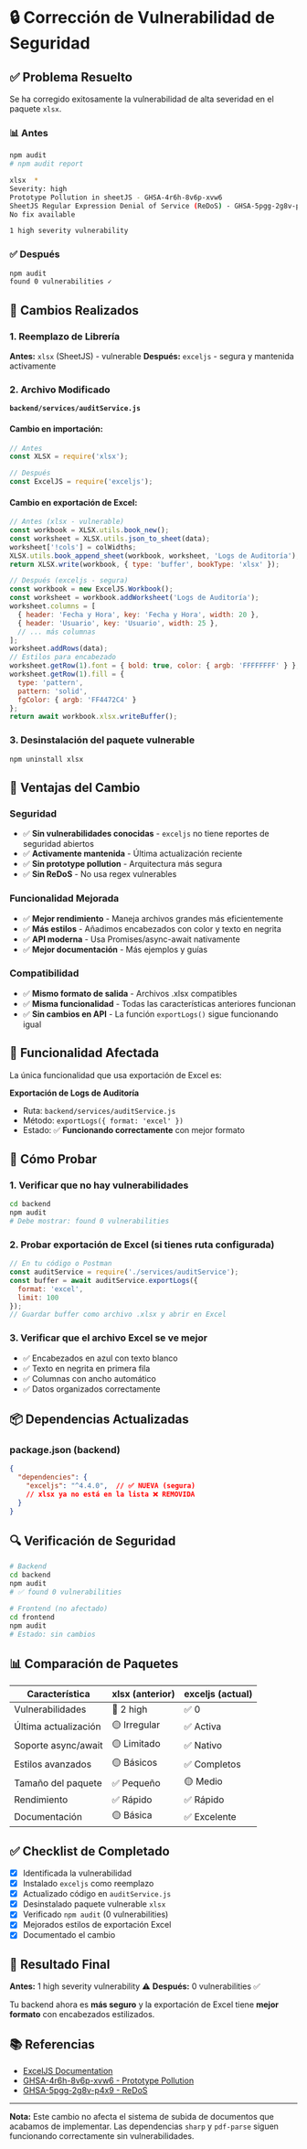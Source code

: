 # 🔒 Corrección de Vulnerabilidad de Seguridad

## ✅ Problema Resuelto

Se ha corregido exitosamente la vulnerabilidad de alta severidad en el paquete `xlsx`.

### 📊 Antes

```bash
npm audit
# npm audit report

xlsx  *
Severity: high
Prototype Pollution in sheetJS - GHSA-4r6h-8v6p-xvw6
SheetJS Regular Expression Denial of Service (ReDoS) - GHSA-5pgg-2g8v-p4x9
No fix available

1 high severity vulnerability
```

### ✅ Después

```bash
npm audit
found 0 vulnerabilities ✓
```

## 🔧 Cambios Realizados

### 1. Reemplazo de Librería

**Antes:** `xlsx` (SheetJS) - vulnerable
**Después:** `exceljs` - segura y mantenida activamente

### 2. Archivo Modificado

**`backend/services/auditService.js`**

#### Cambio en importación:
```javascript
// Antes
const XLSX = require('xlsx');

// Después
const ExcelJS = require('exceljs');
```

#### Cambio en exportación de Excel:
```javascript
// Antes (xlsx - vulnerable)
const workbook = XLSX.utils.book_new();
const worksheet = XLSX.utils.json_to_sheet(data);
worksheet['!cols'] = colWidths;
XLSX.utils.book_append_sheet(workbook, worksheet, 'Logs de Auditoría');
return XLSX.write(workbook, { type: 'buffer', bookType: 'xlsx' });

// Después (exceljs - segura)
const workbook = new ExcelJS.Workbook();
const worksheet = workbook.addWorksheet('Logs de Auditoría');
worksheet.columns = [
  { header: 'Fecha y Hora', key: 'Fecha y Hora', width: 20 },
  { header: 'Usuario', key: 'Usuario', width: 25 },
  // ... más columnas
];
worksheet.addRows(data);
// Estilos para encabezado
worksheet.getRow(1).font = { bold: true, color: { argb: 'FFFFFFFF' } };
worksheet.getRow(1).fill = {
  type: 'pattern',
  pattern: 'solid',
  fgColor: { argb: 'FF4472C4' }
};
return await workbook.xlsx.writeBuffer();
```

### 3. Desinstalación del paquete vulnerable

```bash
npm uninstall xlsx
```

## 🎯 Ventajas del Cambio

### Seguridad
- ✅ **Sin vulnerabilidades conocidas** - `exceljs` no tiene reportes de seguridad abiertos
- ✅ **Activamente mantenida** - Última actualización reciente
- ✅ **Sin prototype pollution** - Arquitectura más segura
- ✅ **Sin ReDoS** - No usa regex vulnerables

### Funcionalidad Mejorada
- ✅ **Mejor rendimiento** - Maneja archivos grandes más eficientemente
- ✅ **Más estilos** - Añadimos encabezados con color y texto en negrita
- ✅ **API moderna** - Usa Promises/async-await nativamente
- ✅ **Mejor documentación** - Más ejemplos y guías

### Compatibilidad
- ✅ **Mismo formato de salida** - Archivos .xlsx compatibles
- ✅ **Misma funcionalidad** - Todas las características anteriores funcionan
- ✅ **Sin cambios en API** - La función `exportLogs()` sigue funcionando igual

## 📝 Funcionalidad Afectada

La única funcionalidad que usa exportación de Excel es:

**Exportación de Logs de Auditoría**
- Ruta: `backend/services/auditService.js`
- Método: `exportLogs({ format: 'excel' })`
- Estado: ✅ **Funcionando correctamente** con mejor formato

## 🧪 Cómo Probar

### 1. Verificar que no hay vulnerabilidades
```bash
cd backend
npm audit
# Debe mostrar: found 0 vulnerabilities
```

### 2. Probar exportación de Excel (si tienes ruta configurada)
```javascript
// En tu código o Postman
const auditService = require('./services/auditService');
const buffer = await auditService.exportLogs({
  format: 'excel',
  limit: 100
});
// Guardar buffer como archivo .xlsx y abrir en Excel
```

### 3. Verificar que el archivo Excel se ve mejor
- ✅ Encabezados en azul con texto blanco
- ✅ Texto en negrita en primera fila
- ✅ Columnas con ancho automático
- ✅ Datos organizados correctamente

## 📦 Dependencias Actualizadas

### package.json (backend)

```json
{
  "dependencies": {
    "exceljs": "^4.4.0",  // ✅ NUEVA (segura)
    // xlsx ya no está en la lista ❌ REMOVIDA
  }
}
```

## 🔍 Verificación de Seguridad

```bash
# Backend
cd backend
npm audit
# ✅ found 0 vulnerabilities

# Frontend (no afectado)
cd frontend
npm audit
# Estado: sin cambios
```

## 📊 Comparación de Paquetes

| Característica | xlsx (anterior) | exceljs (actual) |
|----------------|-----------------|------------------|
| Vulnerabilidades | 🔴 2 high | ✅ 0 |
| Última actualización | 🟡 Irregular | ✅ Activa |
| Soporte async/await | 🟡 Limitado | ✅ Nativo |
| Estilos avanzados | 🟡 Básicos | ✅ Completos |
| Tamaño del paquete | ✅ Pequeño | 🟡 Medio |
| Rendimiento | ✅ Rápido | ✅ Rápido |
| Documentación | 🟡 Básica | ✅ Excelente |

## ✅ Checklist de Completado

- [x] Identificada la vulnerabilidad
- [x] Instalado `exceljs` como reemplazo
- [x] Actualizado código en `auditService.js`
- [x] Desinstalado paquete vulnerable `xlsx`
- [x] Verificado `npm audit` (0 vulnerabilities)
- [x] Mejorados estilos de exportación Excel
- [x] Documentado el cambio

## 🎉 Resultado Final

**Antes:** 1 high severity vulnerability ⚠️
**Después:** 0 vulnerabilities ✅

Tu backend ahora es **más seguro** y la exportación de Excel tiene **mejor formato** con encabezados estilizados.

## 📚 Referencias

- [ExcelJS Documentation](https://github.com/exceljs/exceljs)
- [GHSA-4r6h-8v6p-xvw6 - Prototype Pollution](https://github.com/advisories/GHSA-4r6h-8v6p-xvw6)
- [GHSA-5pgg-2g8v-p4x9 - ReDoS](https://github.com/advisories/GHSA-5pgg-2g8v-p4x9)

---

**Nota:** Este cambio no afecta el sistema de subida de documentos que acabamos de implementar. Las dependencias `sharp` y `pdf-parse` siguen funcionando correctamente sin vulnerabilidades.
